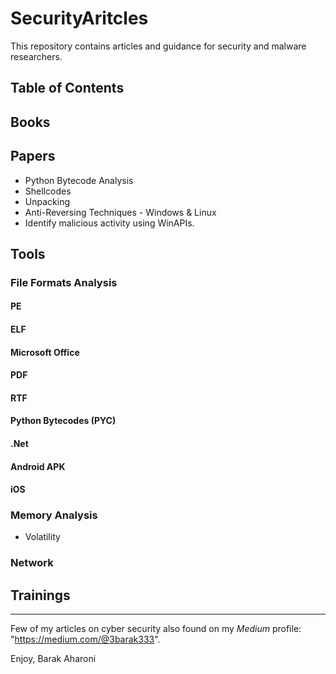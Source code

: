# SecurityAritcles
This repository contains articles and guidance for security and malware researchers.

## Table of Contents

## Books

## Papers
* Python Bytecode Analysis
* Shellcodes
* Unpacking
* Anti-Reversing Techniques - Windows & Linux
* Identify malicious activity using WinAPIs.



## Tools
### File Formats Analysis
#### PE
#### ELF
#### Microsoft Office
#### PDF
#### RTF
#### Python Bytecodes (PYC)
#### .Net
#### Android APK
#### iOS

### Memory Analysis
* Volatility

### Network 


## Trainings






--------------------------------------------------------------------------------------------------------
Few of my articles on cyber security also found on my *Medium* profile: "https://medium.com/@3barak333".

Enjoy,
Barak Aharoni
